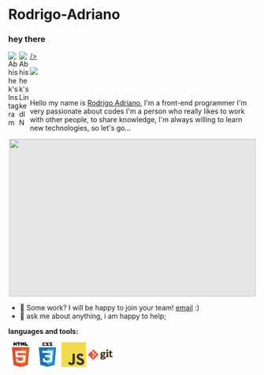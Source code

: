 # Rodrigo-Adriano
### hey there 
<a href="https://www.instagram.com/rodrigoadrian0/">
  <img align="left" alt="Abhishek's Instagram" width="22px" src="https://raw.githubusercontent.com/hussainweb/hussainweb/main/icons/instagram.png" />
</a>
<a href="https://www.linkedin.com/in/rodrigo-adriano-20510740/">
  <img align="left" alt="Abhishek's LinkedIN" width="22px" 
    src="https://raw.githubusercontent.com/hussainweb/hussainweb/main/icons/linkedin.png" />
    />
</a>

![](https://visitor-badge.glitch.me/badge?page_id=abhisheknaiidu.abhisheknaiidu)

<br />

 Hello my name is [Rodrigo Adriano](https://linktr.ee/rodrigoadriano), I'm a front-end programmer I'm very passionate about codes I'm a person who really likes to work with other people, to share knowledge, I'm always willing to learn new technologies, so let's go...


<img style="display: block;-webkit-user-select: none;margin: auto;cursor: zoom-in;background-color: hsl(0, 0%, 90%);" src="https://clubedosgeeks.com.br/wp-content/uploads/2016/01/dormrm.gif" width="500" height="320">
  
- 💼 Some work? I will be happy to join your team! [email](mailto:rodrigo8845Alive.com) :)
- 💬 ask me about anything, i am happy to help;

**languages and tools:**  




<code><img height="50" src="https://raw.githubusercontent.com/github/explore/80688e429a7d4ef2fca1e82350fe8e3517d3494d/topics/html/html.png"></code>
<code><img height="50" src="https://raw.githubusercontent.com/github/explore/80688e429a7d4ef2fca1e82350fe8e3517d3494d/topics/css/css.png"></code>
<code><img height="50" src="https://raw.githubusercontent.com/github/explore/80688e429a7d4ef2fca1e82350fe8e3517d3494d/topics/javascript/javascript.png"></code>
<code><img height="50" src="https://raw.githubusercontent.com/github/explore/80688e429a7d4ef2fca1e82350fe8e3517d3494d/topics/git/git.png">

